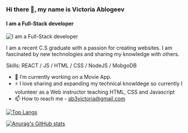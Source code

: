 
### Hi there 👋, my name is Victoria Ablogeev
#### I am a Full-Stack developer
![I am a Full-Stack developer](https://i.postimg.cc/h4NL9vPX/Victoria-Ablogeev.png)

I am a recent C.S graduate with a passion for creating websites. I am fascinated by new technologies and sharing my knowledge with others.

Skills: REACT / JS / HTML / CSS / NodeJS / MobgoDB

- 🔭 I’m currently working on a Movie App.
- ⚡ I love sharing and expanding my technical knowldege so currently I volunteer as a Web instructor teaching HTML, CSS and Javascript
- 📫 How to reach me - ab3victoria@gmail.com








[![Top Langs](https://github-readme-stats.vercel.app/api/top-langs/?username=ab3victoria&layout=compact)](https://github.com/ab3victoria/github-readme-stats)


[![Anurag's GitHub stats](https://github-readme-stats.vercel.app/api?username=ab3victoria)](https://github.com/ab3victoria/github-readme-stats)





<!--
**ab3victoria/ab3victoria** is a ✨ _special_ ✨ repository because its `README.md` (this file) appears on your GitHub profile.

Here are some ideas to get you started:

- 🔭 I’m currently working on ...
- 🌱 I’m currently learning ...
- 👯 I’m looking to collaborate on ...
- 🤔 I’m looking for help with ...
- 💬 Ask me about ...
- 📫 How to reach me: ...
- 😄 Pronouns: ...
- ⚡ Fun fact: ...
-->
